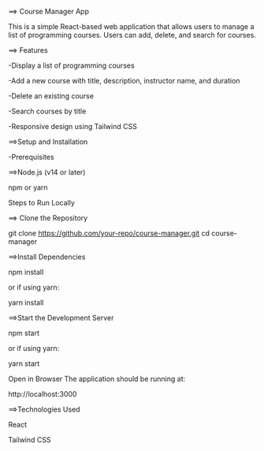 ==> Course Manager App

This is a simple React-based web application that allows users to manage a list of programming courses. Users can add, delete, and search for courses.

==> Features

-Display a list of programming courses

-Add a new course with title, description, instructor name, and duration

-Delete an existing course

-Search courses by title

-Responsive design using Tailwind CSS

==>Setup and Installation

-Prerequisites

==>Node.js (v14 or later)

npm or yarn

Steps to Run Locally

==> Clone the Repository

git clone https://github.com/your-repo/course-manager.git
cd course-manager

==>Install Dependencies

npm install

or if using yarn:

yarn install

==>Start the Development Server

npm start

or if using yarn:

yarn start

Open in Browser
The application should be running at:

http://localhost:3000

==>Technologies Used

React

Tailwind CSS
